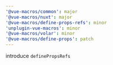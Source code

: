 ```yaml
---
'@vue-macros/common': major
'@vue-macros/nuxt': major
'@vue-macros/define-props-refs': minor
'unplugin-vue-macros': minor
'@vue-macros/volar': minor
'@vue-macros/define-props': patch
---
```


introduce `definePropsRefs`
